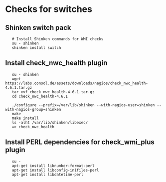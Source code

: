 # Checks for switches

## Shinken switch pack
```
   # Install Shinken commands for WMI checks
   su - shinken
   shinken install switch
```

## Install check_nwc_health plugin
```
   su - shinken
   wget https://labs.consol.de/assets/downloads/nagios/check_nwc_health-4.6.1.tar.gz
   tar xvf check_nwc_health-4.6.1.tar.gz
   cd check_nwc_health-4.6.1

   ./configure --prefix=/var/lib/shinken --with-nagios-user=shinken --with-nagios-group=shinken
   make
   make install
   ls -alht /var/lib/shinken/libexec/
   => check_nwc_health
```

## Install PERL dependencies for check_wmi_plus plugin
```
   su -
   apt-get install libnumber-format-perl
   apt-get install libconfig-inifiles-perl
   apt-get install libdatetime-perl
```
